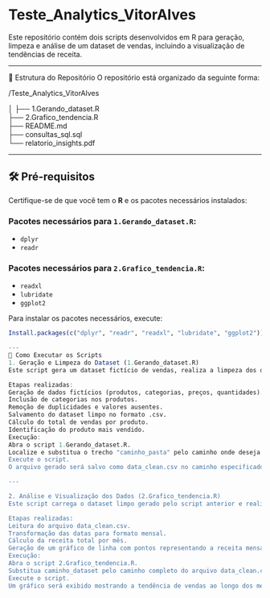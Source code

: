 # Teste_Analytics_VitorAlves

Este repositório contém dois scripts desenvolvidos em R para geração, limpeza e análise de um dataset de vendas, incluindo a visualização de tendências de receita.

---

📂 Estrutura do Repositório
O repositório está organizado da seguinte forma:

/Teste_Analytics_VitorAlves

│
├── 1.Gerando_dataset.R       
├── 2.Grafico_tendencia.R     
├── README.md                
├── consultas_sql.sql         
└── relatorio_insights.pdf 




---

## 🛠️ Pré-requisitos

Certifique-se de que você tem o **R** e os pacotes necessários instalados:

### Pacotes necessários para `1.Gerando_dataset.R`:
- `dplyr`
- `readr`

### Pacotes necessários para `2.Grafico_tendencia.R`:
- `readxl`
- `lubridate`
- `ggplot2`

Para instalar os pacotes necessários, execute:
```R
Install.packages(c("dplyr", "readr", "readxl", "lubridate", "ggplot2"))

---
🚀 Como Executar os Scripts
1. Geração e Limpeza do Dataset (1.Gerando_dataset.R)
Este script gera um dataset fictício de vendas, realiza a limpeza dos dados e salva o resultado em um arquivo .csv.

Etapas realizadas:
Geração de dados fictícios (produtos, categorias, preços, quantidades).
Inclusão de categorias nos produtos.
Remoção de duplicidades e valores ausentes.
Salvamento do dataset limpo no formato .csv.
Cálculo do total de vendas por produto.
Identificação do produto mais vendido.
Execução:
Abra o script 1.Gerando_dataset.R.
Localize e substitua o trecho "caminho_pasta" pelo caminho onde deseja salvar o arquivo de saída, coloque somente o caminho da pasta dentro das aspas, substitua as barras "\" por "\\" após colar o caminho.
Execute o script.
O arquivo gerado será salvo como data_clean.csv no caminho especificado.

---

2. Análise e Visualização dos Dados (2.Grafico_tendencia.R)
Este script carrega o dataset limpo gerado pelo script anterior e realiza a análise de tendências mensais de vendas, gerando um gráfico de receita ao longo do tempo.

Etapas realizadas:
Leitura do arquivo data_clean.csv.
Transformação das datas para formato mensal.
Cálculo da receita total por mês.
Geração de um gráfico de linha com pontos representando a receita mensal.
Execução:
Abra o script 2.Grafico_tendencia.R.
Substitua caminho_dataset pelo caminho completo do arquivo data_clean.csv.
Execute o script.
Um gráfico será exibido mostrando a tendência de vendas ao longo dos meses.


